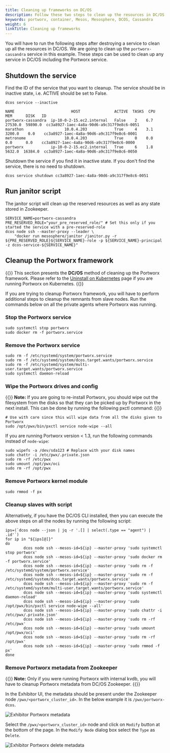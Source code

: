 ```yaml
---
title: Cleaning up frameworks on DC/OS
description: Follow these two steps to clean up the resources in DC/OS after destroying a service. We're cleaning a portworx-cassandra service in this example.
keywords: portworx, container, Mesos, Mesosphere, DCOS, Cassandra
weight: 6
linkTitle: Cleaning up frameworks
---
```


You will have to run the following steps after destroying a service to clean up all the resources in DC/OS.  We are
going to clean up the `portworx-cassandra` service in this example. These steps can be used to clean up any service
in DC/OS including the Portworx service.

## Shutdown the service

Find the ID of the service that you want to cleanup. The service should be in inactive state, i.e. ACTIVE should be
set to False.
```text
dcos service --inactive
```
```output
NAME                         HOST               ACTIVE  TASKS  CPU    MEM      DISK   ID
portworx-cassandra  ip-10-0-2-15.ec2.internal   False    2    6.7  27530.0  59890.0  cc3a8927-1aec-4a8a-90d6-a9c317f9e8c6-0051
marathon                  10.0.4.203            True     4    3.1   3200.0    0.0    cc3a8927-1aec-4a8a-90d6-a9c317f9e8c6-0001
metronome                 10.0.4.203            True     0    0.0    0.0      0.0    cc3a8927-1aec-4a8a-90d6-a9c317f9e8c6-0000
portworx            ip-10-0-2-15.ec2.internal   True     6    1.8   5632.0  16384.0  cc3a8927-1aec-4a8a-90d6-a9c317f9e8c6-0050
```

Shutdown the service if you find it in inactive state. If you don't find the service, there is no need to shutdown.
```text
dcos service shutdown cc3a8927-1aec-4a8a-90d6-a9c317f9e8c6-0051
```

## Run janitor script
The janitor script will clean up the reserved resources as well as any state stored in Zookeeper.

```text
SERVICE_NAME=portworx-cassandra
PRE_RESERVED_ROLE="your_pre_reserved_role/" # Set this only if you started the service with a pre-reserved-role
dcos node ssh --master-proxy --leader \
    "docker run mesosphere/janitor /janitor.py -r ${PRE_RESERVED_ROLE}${SERVICE_NAME}-role -p ${SERVICE_NAME}-principal -z dcos-service-${SERVICE_NAME}"
```

## Cleanup the Portworx framework

{{<info>}}
This section presents the **DC/OS** method of cleaning up the Portworx framework. Please refer to the [Uninstall on Kubernetes](/portworx-install-with-kubernetes/operate-and-maintain-on-kubernetes/uninstall/) page if you are running Portworx on Kubernetes.
{{</info>}}

If you are trying to cleanup Portworx framework, you will have to perform additional steps to cleanup the remnants
from slave nodes. Run the commands below on all the private agents where Portworx was running.

### Stop the Portworx service
```text
sudo systemctl stop portworx
sudo docker rm -f portworx.service
```

### Remove the Portworx service
```text
sudo rm -f /etc/systemd/system/portworx.service
sudo rm -f /etc/systemd/system/dcos.target.wants/portworx.service
sudo rm -f /etc/systemd/system/multi-user.target.wants/portworx.service
sudo systemctl daemon-reload
```

### Wipe the Portworx drives and config
{{<info>}}
**Note:** If you are going to re-install Portworx, you should wipe out the filesystem from the disks so that they
can be picked up by Portworx in the next install. This can be done by running the following pxctl command:
{{</info>}}

```text
# Use with care since this will wipe data from all the disks given to Portworx 
sudo /opt/pwx/bin/pxctl service node-wipe --all
```

If you are running Portworx version < 1.3, run the following commands instead of `node-wipe`:

```text
sudo wipefs -a /dev/sda123 # Replace with your disk names
sudo chattr -i /etc/pwx/.private.json
sudo rm -rf /etc/pwx
sudo umount /opt/pwx/oci
sudo rm -rf /opt/pwx
```

### Remove Portworx kernel module

```text
sudo rmmod -f px
```

### Cleanup slaves with script
Alternatively, if you have the DC/OS CLI installed, then you can execute the above steps on all the nodes by running the following script:

```text
ips=(`dcos node --json | jq -r '.[] | select(.type == "agent") | .id'`)
for ip in "${ips[@]}"
do
        dcos node ssh --mesos-id=${ip} --master-proxy 'sudo systemctl stop portworx'
        dcos node ssh --mesos-id=${ip} --master-proxy 'sudo docker rm -f portworx.service'
        dcos node ssh --mesos-id=${ip} --master-proxy 'sudo rm -f /etc/systemd/system/portworx.service'
        dcos node ssh --mesos-id=${ip} --master-proxy 'sudo rm -f /etc/systemd/system/dcos.target.wants/portworx.service'
        dcos node ssh --mesos-id=${ip} --master-proxy 'sudo rm -f /etc/systemd/system/multi-user.target.wants/portworx.service'
        dcos node ssh --mesos-id=${ip} --master-proxy 'sudo systemctl daemon-reload'
        dcos node ssh --mesos-id=${ip} --master-proxy 'sudo /opt/pwx/bin/pxctl service node-wipe --all'
        dcos node ssh --mesos-id=${ip} --master-proxy 'sudo chattr -i /etc/pwx/.private.json'
        dcos node ssh --mesos-id=${ip} --master-proxy 'sudo rm -rf /etc/pwx'
        dcos node ssh --mesos-id=${ip} --master-proxy 'sudo umount /opt/pwx/oci'
        dcos node ssh --mesos-id=${ip} --master-proxy 'sudo rm -rf /opt/pwx'
        dcos node ssh --mesos-id=${ip} --master-proxy 'sudo rmmod -f px'
done
```

### Remove Portworx metadata from Zookeeper
{{<info>}}
**Note:** Only if you were running Portworx with internal kvdb, you will have to cleanup Portworx metadata from DC/OS Zookeeper.
{{</info>}}

In the Exhibitor UI, the metadata should be present under the Zookeeper node `/pwx/<portworx_cluster_id>`.
In the below example it is `/pwx/portworx-dcos`.

![Exhibitor Portworx metadata](/img/dcos-portworx-internal-kvdb-metadata.png)

Select the `/pwx/<portworx_cluster_id>` node and click on `Modify` button at the bottom of the page. In the
`Modify Node` dialog box select the `Type` as `Delete`.

![Exhibitor Portworx delete metadata](/img/dcos-portworx-delete-internal-kvdb-metadata.png)

